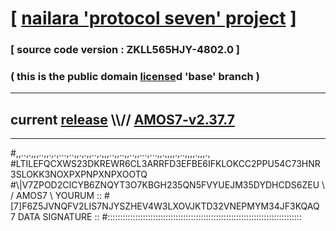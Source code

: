 
# [ [nailara 'protocol seven' project](http://nailara.network/) ]

### [ source code version : ZKLL565HJY-4802.0 ]

### ( this is the public domain [license](../license)d 'base' branch )
---
## current [release](https://github.com/nailara-technologies/protocol-7/releases) \\\\// [AMOS7-v2.37.7](https://github.com/nailara-technologies/protocol-7/releases/tag/AMOS7-v2.37.7)
---

#,,..,.,,,..,,.,.,...,..,,.,.,,..,.,,,..,,..,,..,,...,...,,.,,,,.,..,,,,.,,,.,
#LTILEFQCXWS23DKREWR6CL3ARRFD3EFBE6IFKLOKCC2PPU54C73HNR3SLOKK3NOXPXPNPXNPXOOTQ
#\\\|V7ZPOD2CICYB6ZNQYT3O7KBGH235QN5FVYUEJM35DYDHCDS6ZEU \ / AMOS7 \ YOURUM ::
#\[7]F6Z5JVNQFV2LIS7NJYSZHEV4W3LXOVJKTD32VNEPMYM34JF3KQAQ 7  DATA SIGNATURE ::
#:::::::::::::::::::::::::::::::::::::::::::::::::::::::::::::::::::::::::::::
